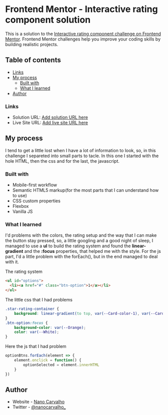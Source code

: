 # Frontend Mentor - Interactive rating component solution

This is a solution to the [Interactive rating component challenge on Frontend Mentor](https://www.frontendmentor.io/challenges/interactive-rating-component-koxpeBUmI). Frontend Mentor challenges help you improve your coding skills by building realistic projects. 

## Table of contents

- [Links](#links)
- [My process](#my-process)
  - [Built with](#built-with)
  - [What I learned](#what-i-learned)
- [Author](#author)

### Links

- Solution URL: [Add solution URL here](https://www.frontendmentor.io/solutions/interactive-rating-component-rktrqgQU9)
- Live Site URL: [Add live site URL here](https://interactive-rating-component-nano.pages.dev/)

## My process
I tend to get a little lost when I have a lot of information to look, so, in this challenge I separeted into small parts to tacle. In this one I started with the hole HTML, then the css and for the last, the javascript.

### Built with
- Mobile-first workflow
- Semantic HTML5 markup(for the most parts that I can understand how to use)
- CSS custom properties
- Flexbox
- Vanilla JS


### What I learned
I'd problems with the colors, the rating setup and the way that I can make the button stay pressed, so, a little googling and a good night of sleep, I managed to use a **ul** to build the rating system and found the **linear-gradient** and the **:focus** properties, that helped me with the style.
For the js part, I'd a little problem with the forEach(), but in the end managed to deal with it.

The rating system
```html
<ul id="options">
  <li><a href="#" class="btn-option">1</a></li>
</ul>
```
The little css that I had problems
```css
.star-rating-container {
    background: linear-gradient(to top, var(--Card-color-1), var(--Card-color-2));
}
.btn-option:focus {
    background-color: var(--Orange);
    color: var(--White);
}
```
Here the js that I had problem
```js
optionBtns.forEach(element => {
    element.onclick = function() {
        optionSelected = element.innerHTML
    }
})
```

## Author
- Website - [Nano Carvalho](https://nanocarvalho.github.io/)
- Twitter - [@nanocarvalho_](https://www.twitter.com/nanocarvalho_)
